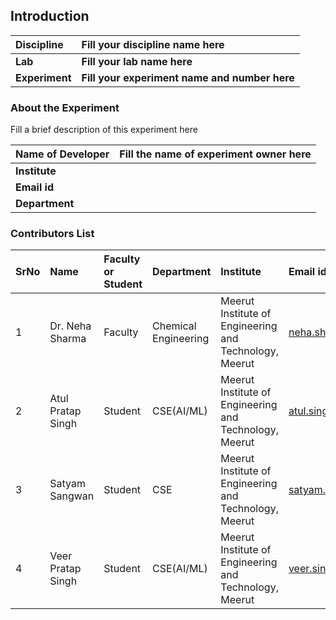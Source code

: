 ## Introduction


<b>Discipline | <b>Fill your discipline name here
:--|:--|
<b> Lab | <b> Fill your lab name here
<b> Experiment|     <b> Fill your experiment name and number here

### About the Experiment 

Fill a brief description of this experiment here

<b>Name of Developer | <b> Fill the name of experiment owner here 
:--|:--|
<b> Institute | <b>  
<b> Email id|     <b>  
<b> Department |  

### Contributors List

SrNo | Name | Faculty or Student | Department| Institute | Email id
:--|:--|:--|:--|:--|:--|
1 | Dr. Neha Sharma | Faculty | Chemical Engineering | Meerut Institute of Engineering and Technology, Meerut | neha.sharma.ch@miet.ac.in
2 | Atul Pratap Singh | Student| CSE(AI/ML) | Meerut Institute of Engineering and Technology, Meerut | atul.singh.cseaiml.2020@miet.ac.in
3 | Satyam Sangwan | Student | CSE | Meerut Institute of Engineering and Technology, Meerut | satyam.sangwan.cse.2020@miet.ac.in
4 | Veer Pratap Singh | Student | CSE(AI/ML) | Meerut Institute of Engineering and Technology, Meerut | veer.singh.cseaiml.2020@miet.ac.in
